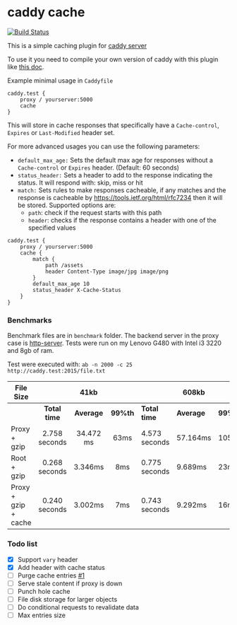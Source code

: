 # caddy cache

[![Build Status](https://travis-ci.org/nicolasazrak/caddy-cache.svg?branch=master)](https://travis-ci.org/nicolasazrak/caddy-cache)


This is a simple caching plugin for [caddy server](https://caddyserver.com/)

To use it you need to compile your own version of caddy with this plugin like [this doc](https://github.com/mholt/caddy/wiki/Writing-a-Plugin:-Directives). 
 
Example minimal usage in `Caddyfile`

```
caddy.test {
    proxy / yourserver:5000
    cache
}
```

This will store in cache responses that specifically have a `Cache-control`, `Expires` or `Last-Modified` header set.

For more advanced usages you can use the following parameters: 

- `default_max_age:` Sets the default max age for responses without a `Cache-control` or `Expires` header. (Default: 60 seconds)
- `status_header:` Sets a header to add to the response indicating the status. It will respond with: skip, miss or hit
- `match:` Sets rules to make responses cacheable, if any matches and the response is cacheable by https://tools.ietf.org/html/rfc7234 then it will be stored. Supported options are:
    - `path`: check if the request starts with this path
    - `header`: checks if the response contains a header with one of the specified values


```
caddy.test {
    proxy / yourserver:5000
    cache {
        match {
            path /assets
            header Content-Type image/jpg image/png
        }
        default_max_age 10
        status_header X-Cache-Status
    }
}
```


### Benchmarks

Benchmark files are in `benchmark` folder. The backend server in the proxy case is [http-server](https://www.npmjs.com/package/http-server). Tests were run on my Lenovo G480 with Intel i3 3220 and 8gb of ram.

Test were executed with: `ab -n 2000 -c 25 http://caddy.test:2015/file.txt`


| File Size            ||                     41kb         ||             |      608kb            ||             |   2.6M                ||   
| ---                  |       :----:  |    :---:  |  :---: |    ----       |   ----   |   ----   |  :----:        |   ---  |   ---  |
|                      | **Total time**    | **Average**   | **99%th**  |  **Total time**   |  **Average** | **99%th**    | **Total time**     |  **Average**  | **99%th**  |
| Proxy + gzip         | 2.758 seconds | 34.472 ms |   63ms | 4.573 seconds | 57.164ms |  105ms   | 11.417 seconds | 142.716ms | 220ms  |
| Root  + gzip         | 0.268 seconds | 3.346ms   |   8ms  | 0.775 seconds |  9.689ms |   23ms   |  2.458 seconds |  30.729ms |  50ms  |
| Proxy + gzip + cache | 0.240 seconds | 3.002ms   |   7ms  | 0.743 seconds |  9.292ms |   16ms   |  2.380 seconds |  29.753ms |  35ms  |




### Todo list

- [x] Support `vary` header
- [x] Add header with cache status
- [ ] Purge cache entries [#1](https://github.com/nicolasazrak/caddy-cache/issues/1)
- [ ] Serve stale content if proxy is down
- [ ] Punch hole cache
- [ ] File disk storage for larger objects
- [ ] Do conditional requests to revalidate data
- [ ] Max entries size
